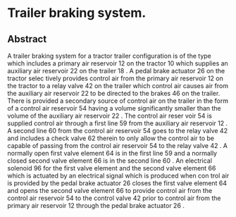 # Trailer braking system.

## Abstract
A trailer braking system for a tractor trailer configuration is of the type which includes a primary air reservoir 12 on the tractor 10 which supplies an auxiliary air reservoir 22 on the trailer 18 . A pedal brake actuator 26 on the tractor selec tively provides control air from the primary air reservoir 12 on the tractor to a relay valve 42 on the trailer which control air causes air from the auxiliary air reservoir 22 to be directed to the brakes 46 on the trailer. There is provided a secondary source of control air on the trailer in the form of a control air reservoir 54 having a volume significantly smaller than the volume of the auxiliary air reservoir 22 . The control air reser voir 54 is supplied control air through a first line 59 from the auxiliary air reservoir 12 . A second line 60 from the control air reservoir 54 goes to the relay valve 42 and includes a check valve 62 therein to only allow the control air to be capable of passing from the control air reservoir 54 to the relay valve 42 . A normally open first valve element 64 is in the first line 59 and a normally closed second valve element 66 is in the second line 60 . An electrical solenoid 96 for the first valve element and the second valve element 66 which is actuated by an electrical signal which is produced when con trol air is provided by the pedal brake actuator 26 closes the first valve element 64 and opens the second valve element 66 to provide control air from the control air reservoir 54 to the control valve 42 prior to control air from the primary air reservoir 12 through the pedal brake actuator 26 .